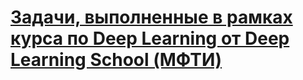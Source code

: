 # [Задачи, выполненные в рамках курса по Deep Learning от Deep Learning School (МФТИ)](readme_rus.md)
